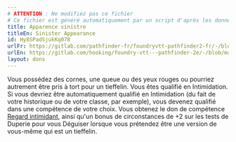 ```yaml
---
# ATTENTION : Ne modifiez pas ce fichier
# Ce fichier est généré automatiquement par un script d'après les données du module Foundry VTT officiel et de sa traduction
title: Apparence sinistre
titleEn: Sinister Appearance
id: Hy8SPadSjukKq078
urlFr: https://gitlab.com/pathfinder-fr/foundryvtt-pathfinder2-fr/-/blob/master/data/feats/Hy8SPadSjukKq078.htm
urlEn: https://gitlab.com/hooking/foundry-vtt---pathfinder-2e/-/blob/master/packs/data/feats.db/sinister-appearance.json
layout: dons
---
```

Vous possédez des cornes, une queue ou des yeux rouges ou pourriez autrement être pris à tort pour un tieffelin. Vous êtes qualifié en Intimidation. Si vous devriez être automatiquement qualifié en Intimidation (du fait de votre historique ou de votre classe, par exemple), vous devenez qualifié  dans une compétence de votre choix. Vous obtenez le don de compétence [Regard intimidant](regard-intimidant.html), ainsi qu'un bonus de circonstances de +2 sur les tests de Duperie pour vous Déguiser lorsque vous prétendez être une version de vous-même qui est un tieffelin.
